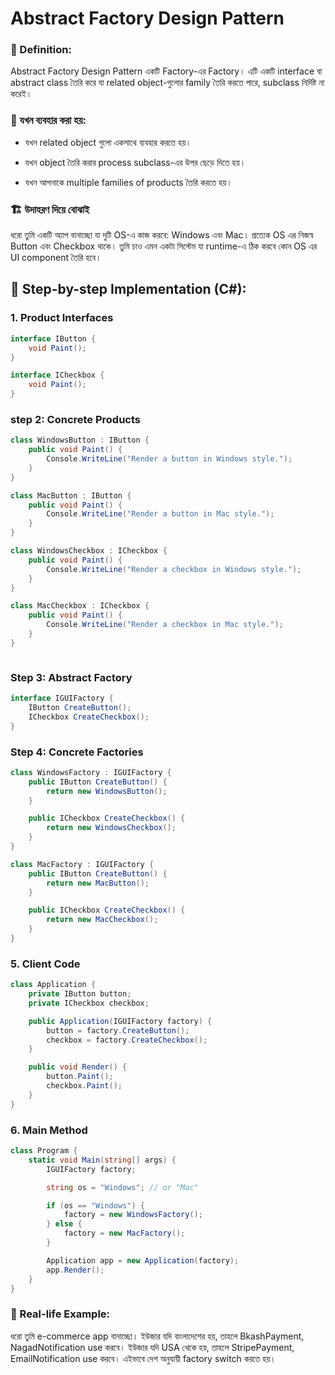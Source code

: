 # Abstract Factory Design Pattern

### 📌 Definition:

Abstract Factory Design Pattern একটি Factory-এর Factory। এটি একটি interface বা abstract class তৈরি করে যা related object-গুলোর family তৈরি করতে পারে, subclass নির্দিষ্ট না করেই।

### 🎯 যখন ব্যবহার করা হয়:

- যখন related object গুলো একসাথে ব্যবহার করতে হয়।

- যখন object তৈরি করার process subclass-এর উপর ছেড়ে দিতে হয়।

- যখন আপনাকে multiple families of products তৈরি করতে হয়।

### 🏗 উদাহরণ দিয়ে বোঝাই

ধরো তুমি একটি অ্যাপ বানাচ্ছো যা দুটি OS-এ কাজ করবে: Windows এবং Mac। প্রত্যেক OS এর নিজস্ব Button এবং Checkbox থাকে। তুমি চাও এমন একটা সিস্টেম যা runtime-এ ঠিক করবে কোন OS এর UI component তৈরি হবে।

## 🧩 Step-by-step Implementation (C#):

### 1. Product Interfaces

```cs
interface IButton {
    void Paint();
}

interface ICheckbox {
    void Paint();
}

```

### step 2: Concrete Products

```cs
class WindowsButton : IButton {
    public void Paint() {
        Console.WriteLine("Render a button in Windows style.");
    }
}

class MacButton : IButton {
    public void Paint() {
        Console.WriteLine("Render a button in Mac style.");
    }
}

class WindowsCheckbox : ICheckbox {
    public void Paint() {
        Console.WriteLine("Render a checkbox in Windows style.");
    }
}

class MacCheckbox : ICheckbox {
    public void Paint() {
        Console.WriteLine("Render a checkbox in Mac style.");
    }
}



```

### Step 3: Abstract Factory

```cs
interface IGUIFactory {
    IButton CreateButton();
    ICheckbox CreateCheckbox();
}


```

### Step 4: Concrete Factories

```cs
class WindowsFactory : IGUIFactory {
    public IButton CreateButton() {
        return new WindowsButton();
    }

    public ICheckbox CreateCheckbox() {
        return new WindowsCheckbox();
    }
}

class MacFactory : IGUIFactory {
    public IButton CreateButton() {
        return new MacButton();
    }

    public ICheckbox CreateCheckbox() {
        return new MacCheckbox();
    }
}


```

### 5. Client Code

```cs
class Application {
    private IButton button;
    private ICheckbox checkbox;

    public Application(IGUIFactory factory) {
        button = factory.CreateButton();
        checkbox = factory.CreateCheckbox();
    }

    public void Render() {
        button.Paint();
        checkbox.Paint();
    }
}


```

### 6. Main Method

```cs
class Program {
    static void Main(string[] args) {
        IGUIFactory factory;

        string os = "Windows"; // or "Mac"

        if (os == "Windows") {
            factory = new WindowsFactory();
        } else {
            factory = new MacFactory();
        }

        Application app = new Application(factory);
        app.Render();
    }
}


```

### 📘 Real-life Example:

ধরো তুমি e-commerce app বানাচ্ছো। ইউজার যদি বাংলাদেশের হয়, তাহলে BkashPayment, NagadNotification use করবে। ইউজার যদি USA থেকে হয়, তাহলে StripePayment, EmailNotification use করবে। এইভাবে দেশ অনুযায়ী factory switch করতে হয়।
